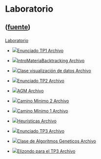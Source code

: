 # Laboratorio
([fuente](https://campus.exactas.uba.ar/course/view.php?id=992&section=6))
---
###
[Laboratorio](https://campus.exactas.uba.ar/course/view.php?id=992&section=6)

  - [![ ](https://campus.exactas.uba.ar/theme/image.php/aardvark/core/1524752928/f/pdf-24)Enunciado TP1 Archivo](https://campus.exactas.uba.ar/mod/resource/view.php?id=60069)

  - [![ ](https://campus.exactas.uba.ar/theme/image.php/aardvark/core/1524752928/f/archive-24)IntroMateriaBacktracking Archivo](https://campus.exactas.uba.ar/mod/resource/view.php?id=60074)

  - [![ ](https://campus.exactas.uba.ar/theme/image.php/aardvark/core/1524752928/f/archive-24)Clase visualización de datos Archivo](https://campus.exactas.uba.ar/mod/resource/view.php?id=60588)

  - [![ ](https://campus.exactas.uba.ar/theme/image.php/aardvark/core/1524752928/f/pdf-24)Enunciado TP2 Archivo](https://campus.exactas.uba.ar/mod/resource/view.php?id=61920)

  - [![ ](https://campus.exactas.uba.ar/theme/image.php/aardvark/core/1524752928/f/archive-24)AGM Archivo](https://campus.exactas.uba.ar/mod/resource/view.php?id=62319)

  - [![ ](https://campus.exactas.uba.ar/theme/image.php/aardvark/core/1524752928/f/archive-24)Camino Minimo 2 Archivo](https://campus.exactas.uba.ar/mod/resource/view.php?id=62320)

  - [![ ](https://campus.exactas.uba.ar/theme/image.php/aardvark/core/1524752928/f/archive-24)Camino Mínimo 1 Archivo](https://campus.exactas.uba.ar/mod/resource/view.php?id=62486)

  - [![ ](https://campus.exactas.uba.ar/theme/image.php/aardvark/core/1524752928/f/archive-24)Heurísticas Archivo](https://campus.exactas.uba.ar/mod/resource/view.php?id=62590)

  - [![ ](https://campus.exactas.uba.ar/theme/image.php/aardvark/core/1524752928/f/pdf-24)Enunciado TP3 Archivo](https://campus.exactas.uba.ar/mod/resource/view.php?id=63044)

  - [![ ](https://campus.exactas.uba.ar/theme/image.php/aardvark/core/1524752928/f/archive-24)Clase de Algoritmos Geneticos Archivo](https://campus.exactas.uba.ar/mod/resource/view.php?id=63195)

  - [![ ](https://campus.exactas.uba.ar/theme/image.php/aardvark/core/1524752928/f/archive-24)Elizondo para el TP3 Archivo](https://campus.exactas.uba.ar/mod/resource/view.php?id=63196)

